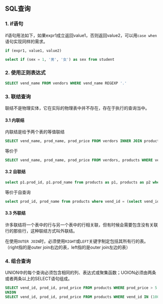 ## SQL查询

### 1. if语句

if语句用法如下，如果expr1成立返回value1，否则返回value2，可以用`case when`语句实现同样的需求。
``` sql
if (expr1, value1, value2)
```

``` sql
select if (sex = 1, '男', '女') as sex from student
```

### 2. 使用正则表达式

``` sql
SELECT vend_name FROM vendors WHERE vend_name REGEXP '.'
```

### 3. 联结查询

联结不是物理实体，它在实际的物理表中并不存在，存在于执行的查询当中。

#### 3.1 内联结
内联结是给予两个表的等值联结

``` sql
SELECT vend_name, prod_name, prod_price FROM verdors INNER JOIN products ON vendors.vend_id = products.vend_id
```

等价于

``` sql
SELECT vend_name, prod_name, prod_price FROM verdors, products WHERE vendors.vend_id = products.vend_id
```

#### 3.2 自联结

``` sql
select p1.prod_id, p1.prod_name from products as p1, products as p2 where p1.vend_id = p2.vend_id and p2.prod_id = 'DTNTR';
```

等价于自查询
```sql
select prod_id, prod_name from products where vend_id = (select vend_id from products where prod_id = 'DTNTR');
```

#### 3.3 外联结
许多联结将一个表中的行与另一个表中的行相关联，但有时候会需要包含没有关联行的那些行，这种联结方式叫外联结。

在使用`OUTER JOIN`时，必须使用`RIGHT`或`LEFT`关键字制定包括其所有行的表。（right指的是outer join右边的表，left指的是outer join左边的表）

### 4. 组合查询
UNION中的每个查询必须包含相同的列、表达式或聚集函数；UOION必须由两条或者两条以上的SELECT语句组成。

``` sql
SELECT vend_id, prod_id, prod_price FROM products WHERE prod_price > 5
UNION
SELECT vend_id, prod_id, prod_price FROM products WHERE vend_id IN (1001, 1002)
```

